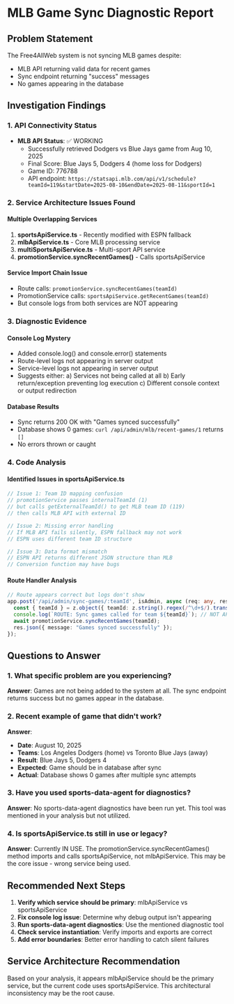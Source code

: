 # MLB Game Sync Diagnostic Report

## Problem Statement
The Free4AllWeb system is not syncing MLB games despite:
- MLB API returning valid data for recent games
- Sync endpoint returning "success" messages
- No games appearing in the database

## Investigation Findings

### 1. API Connectivity Status
- **MLB API Status**: ✅ WORKING
  - Successfully retrieved Dodgers vs Blue Jays game from Aug 10, 2025
  - Final Score: Blue Jays 5, Dodgers 4 (home loss for Dodgers)
  - Game ID: 776788
  - API endpoint: `https://statsapi.mlb.com/api/v1/schedule?teamId=119&startDate=2025-08-10&endDate=2025-08-11&sportId=1`

### 2. Service Architecture Issues Found

#### Multiple Overlapping Services
1. **sportsApiService.ts** - Recently modified with ESPN fallback
2. **mlbApiService.ts** - Core MLB processing service  
3. **multiSportsApiService.ts** - Multi-sport API service
4. **promotionService.syncRecentGames()** - Calls sportsApiService

#### Service Import Chain Issue
- Route calls: `promotionService.syncRecentGames(teamId)`
- PromotionService calls: `sportsApiService.getRecentGames(teamId)` 
- But console logs from both services are NOT appearing

### 3. Diagnostic Evidence

#### Console Log Mystery
- Added console.log() and console.error() statements
- Route-level logs not appearing in server output
- Service-level logs not appearing in server output
- Suggests either:
  a) Services not being called at all
  b) Early return/exception preventing log execution
  c) Different console context or output redirection

#### Database Results
- Sync returns 200 OK with "Games synced successfully"
- Database shows 0 games: `curl /api/admin/mlb/recent-games/1` returns `[]`
- No errors thrown or caught

### 4. Code Analysis

#### Identified Issues in sportsApiService.ts
```typescript
// Issue 1: Team ID mapping confusion
// promotionService passes internalTeamId (1)
// but calls getExternalTeamId() to get MLB team ID (119)
// then calls MLB API with external ID

// Issue 2: Missing error handling
// If MLB API fails silently, ESPN fallback may not work
// ESPN uses different team ID structure

// Issue 3: Data format mismatch  
// ESPN API returns different JSON structure than MLB
// Conversion function may have bugs
```

#### Route Handler Analysis
```typescript
// Route appears correct but logs don't show
app.post('/api/admin/sync-games/:teamId', isAdmin, async (req: any, res) => {
  const { teamId } = z.object({ teamId: z.string().regex(/^\d+$/).transform(Number) }).parse(req.params);
  console.log(`ROUTE: Sync games called for team ${teamId}`); // NOT APPEARING
  await promotionService.syncRecentGames(teamId);
  res.json({ message: "Games synced successfully" });
});
```

## Questions to Answer

### 1. What specific problem are you experiencing?
**Answer**: Games are not being added to the system at all. The sync endpoint returns success but no games appear in the database.

### 2. Recent example of game that didn't work?
**Answer**: 
- **Date**: August 10, 2025
- **Teams**: Los Angeles Dodgers (home) vs Toronto Blue Jays (away)  
- **Result**: Blue Jays 5, Dodgers 4
- **Expected**: Game should be in database after sync
- **Actual**: Database shows 0 games after multiple sync attempts

### 3. Have you used sports-data-agent for diagnostics?
**Answer**: No sports-data-agent diagnostics have been run yet. This tool was mentioned in your analysis but not utilized.

### 4. Is sportsApiService.ts still in use or legacy?
**Answer**: Currently IN USE. The promotionService.syncRecentGames() method imports and calls sportsApiService, not mlbApiService. This may be the core issue - wrong service being used.

## Recommended Next Steps

1. **Verify which service should be primary**: mlbApiService vs sportsApiService
2. **Fix console log issue**: Determine why debug output isn't appearing  
3. **Run sports-data-agent diagnostics**: Use the mentioned diagnostic tool
4. **Check service instantiation**: Verify imports and exports are correct
5. **Add error boundaries**: Better error handling to catch silent failures

## Service Architecture Recommendation

Based on your analysis, it appears mlbApiService should be the primary service, but the current code uses sportsApiService. This architectural inconsistency may be the root cause.